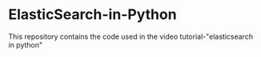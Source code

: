 # ElasticSearch-in-Python
This repository contains the code used in the video tutorial-"elasticsearch in python"
